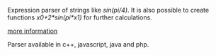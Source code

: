 Expression parser of strings like *sin(pi/4)*. It is also possible to create functions *x0+2\*sin(pi\*x1)* for further calculations.

[more information](https://slovesnov.users.sourceforge.net/?parser,english)

Parser available in c++, javascript, java and php.

